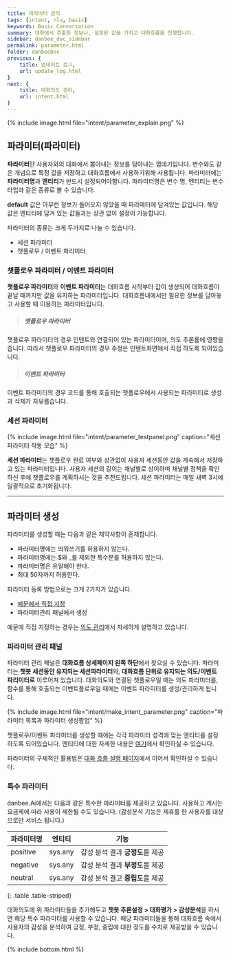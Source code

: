```yaml
---
title: 파라미터 관리 
tags: [intent, nlu, basic]
keywords: Basic Conversation
summary: 대화에서 추출한 정보나, 설정된 값을 가지고 대화흐름을 진행합니다.
sidebar: danbee_doc_sidebar
permalink: parameter.html
folder: danbeeDoc
previous: {
    title: 업데이트 로그,
    url: update_log.html
}
next: {
    title: 대화의도 관리,
    url: intent.html
}
---
```


{% include image.html file="intent/parameter_explain.png" %}

## 파라미터(파라미터)

**파라미터**란 사용자와의 대화에서 뽑아내는 정보를 담아내는 껍데기입니다. 변수와도 같은 개념으로 특정 값을 저장하고 대화흐름에서 사용하기위해 사용됩니다. 파라미터에는 **파라미터명**과 **엔티티**가 반드시 설정되어야합니다. 파라미터명은 변수 명, 엔티티는 변수 타입과 같은 종류로 볼 수 있습니다.

**default** 값은 아무런 정보가 들어오지 않았을 때 파라메터에 담겨있는 값입니다. 해당 값은 엔티티에 담겨 있는 값들과는 상관 없이 설정이 가능합니다.


파라미터의 종류는 크게 두가지로 나눌 수 있습니다.

- 세션 파라미터
- 챗플로우 / 이벤트 파라미터

### 챗플로우 파라미터 / 이벤트 파라미터

**챗플로우 파라미터**와 **이벤트 파라미터**는 대화흐름 시작부터 값이 생성되어 대화흐름이 끝날 때까지만 값을 유지하는 파라미터입니다. 대화흐름내에서만 필요한 정보를 담아놓고 사용할 때 이용하는 파라미터입니다. 

>##### 챗플로우 파라미터
챗플로우 파라미터의 경우 인텐트와 연결되어 있는 파라미터이며, 의도 추론률에 영향을 줍니다. 따라서 챗플로우 파라미터의 경우 수정은 인텐트화면에서 직접 하도록 되어있습니다.

>##### 이벤트 파라미터
이벤트 파라미터의 경우 코드를 통해 호출되는 챗플로우에서 사용되는 파라미터로 생성과 삭제가 자유롭습니다.

### 세션 파라미터

{% include image.html file="intent/parameter_testpanel.png" caption="세션 파라미터 작동 모습" %}

**세션 파라미터**는 챗플로우 완료 여부와 상관없이 사용자 세션동안 값을 계속해서 저장하고 있는 파라미터입니다. 사용자 세션의 길이는 채널별로 상이하며 채널별 정책을 확인하신 후에 챗플로우를 계획하시는 것을 추천드립니다. 세션 파라미터는 매일 새벽 3시에 일괄적으로 초기화됩니다.

----------------------------------

## 파라미터 생성

파라미터를 생성할 때는 다음과 같은 제약사항이 존재합니다.

- 파라미터명에는 띄워쓰기를 허용하지 않는다.
- 파라미터명에는 $와 _를 제외한 특수문를 허용하지 않는다.
- 파라미터명은 유일해야 한다.
- 최대 50자까지 허용한다.

파라미터 등록 방법으로는 크게 2가지가 있습니다.

- [예문에서 직접 지정](intent.html#예문에서-정보-추출하기)
- 파라미터관리 패널에서 생성

예문에 직접 지정하는 경우는 [의도 관리](intent.html#예문에서-정보-추출하기)에서 자세하게 설명하고 있습니다.

### 파라미터 관리 패널

파라미터 관리 패널은 **대화흐름 상세페이지 왼쪽 하단**에서 찾으실 수 있습니다. 
파라미터는 **챗봇 세션동안 유지되는 세션파라미터**와, **대화흐름 단위로 유지되는 의도/이벤트 파리미터로** 이루어져 있습니다.
대화의도와 연결된 챗플로우일 때는 의도 파라미터를, 함수를 통해 호출되는 이벤트플로우일 때에는 이벤트 파라미터를 생성/관리하게 됩니다.

{% include image.html file="intent/make_intent_parameter.png" caption="파라미터 목록과 파라미터 생성팝업" %}

챗플로우/이벤트 파라미터를 생성할 때에는 각각 파라미터 성격에 맞는 엔티티를 설정하도록 되어있습니다. 엔티티에 대한 자세한 내용은 [여기](entity.html)에서 확인하실 수 있습니다.


파라미터의 구체적인 활용법은 [대화 흐름 설명 페이지](chatflow.html)에서 이어서 확인하실 수 있습니다.

### 특수 파라미터

danbee.Ai에서는 다음과 같은 특수한 파라미터를 제공하고 있습니다. 사용하고 계시는 요금제에 따라 사용이 제한될 수도 있습니다. 
(감성분석 기능은 제휴를 한 사용자를 대상으로만 서비스 됩니다.)

| 파라미터명 | 엔티티 | 기능 |
|-------------|-------------|-------------|
| positive | sys.any | 감성 분석 결과 **긍정도**를 제공 |
| negative | sys.any | 감성 분석 결과 **부정도**를 제공 |
| neutral | sys.any | 감성 분석 결고 **중립도**를 제공 |
{: .table .table-striped}

대화의도에 위 파라미터들을 추가해두고  **챗봇 추론설정 > 대화평가 > 감성분석**을 하시면 해당 특수 파라미터를 사용할 수 있습니다. 해당 파라미터들을 통해 대화흐름 속에서 사용자의 감성을 분석하여 긍정, 부정, 중립에 대한 정도를 수치로 제공받을 수 있습니다.<br/>



{% include bottom.html %}

